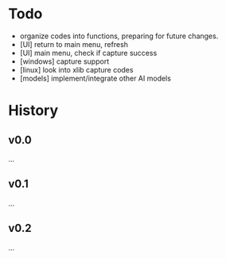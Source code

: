 # Todo
- organize codes into functions, preparing for future changes.
- [UI] return to main menu, refresh
- [UI] main menu, check if capture success
- [windows] capture support
- [linux] look into xlib capture codes
- [models] implement/integrate other AI models

# History
## v0.0 
...
## v0.1
...
## v0.2
...
